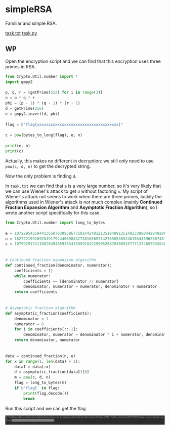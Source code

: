 # simpleRSA

Familiar and simple RSA.

[task.txt](http://ctf.infury.org:8000/files/672bd3d3987eabe97c8ce62f94f74804/task.txt?token=eyJ1c2VyX2lkIjoxNCwidGVhbV9pZCI6bnVsbCwiZmlsZV9pZCI6ODd9.YRZQUQ.PM_I-lATswIFz3wsl2zyiO3tpHs)	[task.py](http://ctf.infury.org:8000/files/373437ccef500d14e7e4706f7207fac7/task.py?token=eyJ1c2VyX2lkIjoxNCwidGVhbV9pZCI6bnVsbCwiZmlsZV9pZCI6ODh9.YRZQUQ.ANZjQw96hp0HMwSlWTkCk4oFfj8)

## WP

Open the encryption script and we can find that this encryption uses three primes in RSA.

```python
from Crypto.Util.number import *
import gmpy2

p, q, r = [getPrime(512) for i in range(3)]
n = p * q * r
phi = (p - 1) * (q - 1) * (r - 1)
d = getPrime(256)
e = gmpy2.invert(d, phi)

flag = b"flag{xxxxxxxxxxxxxxxxxxxxxxxxxxxxxxxxxxxx}"

c = pow(bytes_to_long(flag), e, n)

print(e, n)
print(c)
```

Actually, this makes no different in decryption: we still only need to use `pow(c, d, n)` to get the decrypted string.

Now the only problem is finding `d`.

In `task.txt` we can find that `e` is a very large number, so it's very likely that we can use Wiener's attack to get `d` without factoring `n`. My script of Wiener's attack not seems to work when there are three primes, luckily the algorithms used in Wiener's attack is not much complex (mainly **Continued Fraction Expansion Algorithm** and **Asymptotic Fraction Algorithm**), so I wrote another script specifically for this case.

```python
from Crypto.Util.number import long_to_bytes

e = 1072295425944136507039938677101442481213519408125148233880442849206353379681989305000570387093152236263203395726974692959819315410781180094216209100069530791407495510882640781920564732214327898099944792714253622047873152630438060151644601786843683746256407925709702163565141004356238879406385566586704226148537863811717298966607314747737551724379516675376634771455883976069007134218982435170160647848549412289128982070647832774446345062489374092673169618836701679
n = 1827221992692849179244069834273816565714276505305246103435962887461520381709739927223055239953965182451252194768935702628056587034173800605827424043281673183606478736189927377745575379908876456485016832416806029254972769617393560238494326078940842295153029285394491783712384990125100774596477064482280829407856014835231711788990066676534414414741067759564102331614666713797073811245099512130528600464099492734671689084990036077860042238454908960841595107122933173
c = 1079929174110820494059355415059104229905268763089157771374657932646711017488701536460687319648362549563313125268069722412148023885626962640915852317297916421725818077814237292807218952574111141918158391190621362508862842932945783059181952614317289116405878741758913351697905289993651105968169193211242144991434715552952340791545323270065763529865010326192824334684413212357708275259096202509042838081150055727650443887438253964607414944245877904002580997866300452


# Continued fraction expansion algorithm
def continued_fraction(denominator, numerator):
    coefficients = []
    while numerator:
        coefficients += [denominator // numerator]
        denominator, numerator = numerator, denominator % numerator
    return coefficients


# Asymptotic fraction algorithm
def asymptotic_fraction(coefficients):
    denominator = 1
    numerator = 0
    for i in coefficients[::-1]:
        denominator, numerator = denominator * i + numerator, denominator
    return denominator, numerator


data = continued_fraction(n, e)
for x in range(1, len(data) + 1):
    data1 = data[:x]
    d = asymptotic_fraction(data1)[0]
    m = pow(c, d, n)
    flag = long_to_bytes(m)
    if b'flag{' in flag:
        print(flag.decode())
        break
```

Run this script and we can get the flag.

![image-20210813191641986](simpleRSA.assets/image-20210813191641986.png)

